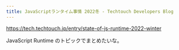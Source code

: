 ```yaml
---
title: JavaScriptランタイム事情 2022冬 - Techtouch Developers Blog
---
```


https://tech.techtouch.jp/entry/state-of-js-runtime-2022-winter

JavaScript Runtime のトピックでまとめたいな。

